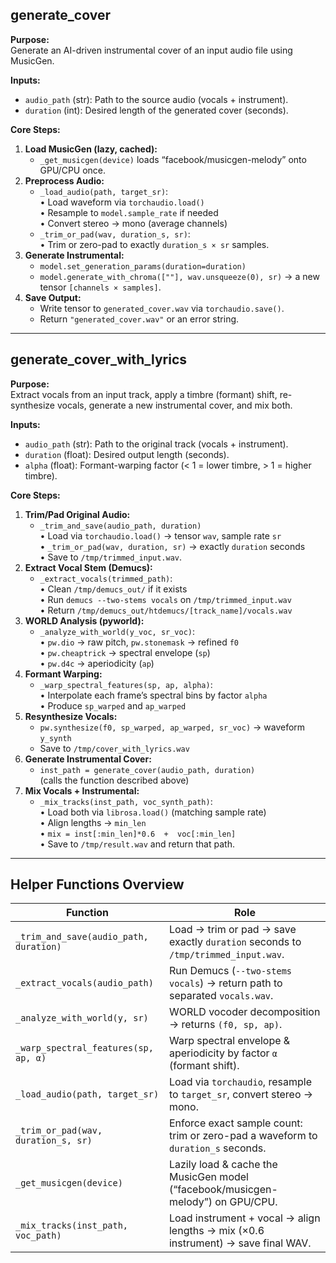## generate_cover

**Purpose:**  
Generate an AI-driven instrumental cover of an input audio file using MusicGen.

**Inputs:**  
- `audio_path` (str): Path to the source audio (vocals + instrument).  
- `duration` (int): Desired length of the generated cover (seconds).

**Core Steps:**
1. **Load MusicGen (lazy, cached):**  
   - `_get_musicgen(device)` loads “facebook/musicgen-melody” onto GPU/CPU once.
2. **Preprocess Audio:**  
   - `_load_audio(path, target_sr)`:  
     • Load waveform via `torchaudio.load()`  
     • Resample to `model.sample_rate` if needed  
     • Convert stereo → mono (average channels)  
   - `_trim_or_pad(wav, duration_s, sr)`:  
     • Trim or zero-pad to exactly `duration_s × sr` samples.
3. **Generate Instrumental:**  
   - `model.set_generation_params(duration=duration)`  
   - `model.generate_with_chroma([""], wav.unsqueeze(0), sr)` → a new tensor `[channels × samples]`.
4. **Save Output:**  
   - Write tensor to `generated_cover.wav` via `torchaudio.save()`.  
   - Return `"generated_cover.wav"` or an error string.

---

## generate_cover_with_lyrics

**Purpose:**  
Extract vocals from an input track, apply a timbre (formant) shift, re-synthesize vocals, generate a new instrumental cover, and mix both.

**Inputs:**  
- `audio_path` (str): Path to the original track (vocals + instrument).  
- `duration` (float): Desired output length (seconds).  
- `alpha` (float): Formant-warping factor (< 1 = lower timbre, > 1 = higher timbre).

**Core Steps:**
1. **Trim/Pad Original Audio:**  
   - `_trim_and_save(audio_path, duration)`  
     • Load via `torchaudio.load()` → tensor `wav`, sample rate `sr`  
     • `_trim_or_pad(wav, duration, sr)` → exactly `duration` seconds  
     • Save to `/tmp/trimmed_input.wav`.
2. **Extract Vocal Stem (Demucs):**  
   - `_extract_vocals(trimmed_path)`:  
     • Clean `/tmp/demucs_out/` if it exists  
     • Run `demucs --two-stems vocals` on `/tmp/trimmed_input.wav`  
     • Return `/tmp/demucs_out/htdemucs/[track_name]/vocals.wav`
3. **WORLD Analysis (pyworld):**  
   - `_analyze_with_world(y_voc, sr_voc)`:  
     • `pw.dio` → raw pitch, `pw.stonemask` → refined `f0`  
     • `pw.cheaptrick` → spectral envelope (`sp`)  
     • `pw.d4c` → aperiodicity (`ap`)
4. **Formant Warping:**  
   - `_warp_spectral_features(sp, ap, alpha)`:  
     • Interpolate each frame’s spectral bins by factor `alpha`  
     • Produce `sp_warped` and `ap_warped`
5. **Resynthesize Vocals:**  
   - `pw.synthesize(f0, sp_warped, ap_warped, sr_voc)` → waveform `y_synth`  
   - Save to `/tmp/cover_with_lyrics.wav`
6. **Generate Instrumental Cover:**  
   - `inst_path = generate_cover(audio_path, duration)`  
     (calls the function described above)
7. **Mix Vocals + Instrumental:**  
   - `_mix_tracks(inst_path, voc_synth_path)`:  
     • Load both via `librosa.load()` (matching sample rate)  
     • Align lengths → `min_len`  
     • `mix = inst[:min_len]*0.6  +  voc[:min_len]`  
     • Save to `/tmp/result.wav` and return that path.

---

## Helper Functions Overview

| Function                            | Role                                                                                 |
|-------------------------------------|--------------------------------------------------------------------------------------|
| `_trim_and_save(audio_path, duration)`   | Load → trim or pad → save exactly `duration` seconds to `/tmp/trimmed_input.wav`.     |
| `_extract_vocals(audio_path)`            | Run Demucs (`--two-stems vocals`) → return path to separated `vocals.wav`.           |
| `_analyze_with_world(y, sr)`             | WORLD vocoder decomposition → returns `(f0, sp, ap)`.                                |
| `_warp_spectral_features(sp, ap, α)`     | Warp spectral envelope & aperiodicity by factor `α` (formant shift).                  |
| `_load_audio(path, target_sr)`            | Load via `torchaudio`, resample to `target_sr`, convert stereo → mono.               |
| `_trim_or_pad(wav, duration_s, sr)`      | Enforce exact sample count: trim or zero-pad a waveform to `duration_s` seconds.      |
| `_get_musicgen(device)`                  | Lazily load & cache the MusicGen model (“facebook/musicgen-melody”) on GPU/CPU.       |
| `_mix_tracks(inst_path, voc_path)`       | Load instrument + vocal → align lengths → mix (×0.6 instrument) → save final WAV.     |

